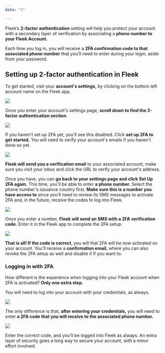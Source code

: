 ```yaml
---
date: "1"

---
```


Fleek’s **2-factor authentication** setting will help you protect your account with a secondary layer of verification by associating a **phone number to your Fleek Account.** 

Each time you log in, you will receive a **2FA confirmation code to that associated phone number** that you’ll need to enter during your login, aside from your password.

## Setting up 2-factor authentication in Fleek

To get started, visit your **account's settings,** by clicking on the bottom left account name on the Fleek app.

![](https://storageapi.fleek.co/fleek-team-bucket/blog-2fa/image%20261%20(1).png)

Once you enter your account's settings page, **scroll down to find the 2-factor authentication section**.

![](https://storageapi.fleek.co/fleek-team-bucket/blog-2fa/image%20262.png)

If you haven't set up 2FA yet, you'll see this disabled. Click **set up 2FA to get started.** You will need to verify your account's emails if you haven't done so yet.

![](https://storageapi.fleek.co/fleek-team-bucket/blog-2fa/image%20263.png)

**Fleek will send you a verification email** to your associated account, make sure you visit your inbox and click the URL to verify your account's address.

Once you have, you can **go back to your settings page and click Set Up 2FA again.** This time, you'll be able to enter **a phone number.** Select the phone number's issuance country first. **Make sure this is a number you have access to** since you'll need to review its SMS messages to activate 2FA and, in the future, receive the codes to log into Fleek.

![](https://storageapi.fleek.co/fleek-team-bucket/blog-2fa/Group%205984.png)

Once you enter a number, **Fleek will send an SMS with a 2FA verification code.** Enter it in the Fleek app to complete the 2FA setup.

![](https://storageapi.fleek.co/fleek-team-bucket/blog-2fa/Group%205986.png)

**That is all! If the code is correct**, you will that 2FA will be now activated on your account. You'll receive a **confirmation email**, where you can also revoke the 2FA setup as well and disable it if you want to.

### Logging in with 2FA

How different is the experience when logging into your Fleek account when 2FA is activated? **Only one extra step.**

You will need to log into your account with your credentials, as always.

![](https://storageapi.fleek.co/fleek-team-bucket/blog-2fa/2fa.png)

The only difference is that, **after entering your credentials,** you will need to enter **a 2FA code that you will receive to the associated phone number.** 

![](https://storageapi.fleek.co/fleek-team-bucket/blog-2fa/image%20268.png)

Enter the correct code, and you'll be logged into Fleek as always. An extra layer of security goes a long way to secure your account, with a minor effort involved.

